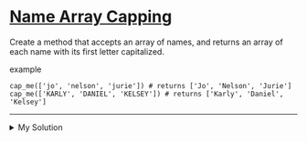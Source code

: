 # [Name Array Capping](https://www.codewars.com/kata/5356ad2cbb858025d800111d)

Create a method that accepts an array of names, and returns an array of each name with its first letter capitalized.

example

    cap_me(['jo', 'nelson', 'jurie']) # returns ['Jo', 'Nelson', 'Jurie']
    cap_me(['KARLY', 'DANIEL', 'KELSEY']) # returns ['Karly', 'Daniel', 'Kelsey']

---

<details><summary>My Solution</summary>

```js
function capMe(names) {
  return names.map(v => v.slice(0, 1).toUpperCase() + v.slice(1).toLowerCase())
}
```

</details>

